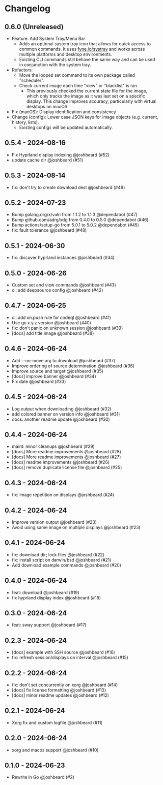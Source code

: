# Changelog

## 0.6.0 (Unreleased)

- Feature: Add System Tray/Menu Bar
  - Adds an optional system tray icon that allows for quick access to common
    commands. It uses [fyne.io/systray](https://github.com/fyne-io/systray)
    and works across multiple platforms and desktop environments.
  - Existing CLI commands still behave the same way and can be used in
    conjunction with the system tray.
- Refactors:
  - Move the looped set command to its own package called "scheduler".
  - Check current image each time "view" or "blacklist" is ran
    - This previously checked the current state file for the image, which only
      tracks the image as it was last set on a specific display. This change
      improves accuracy, particularly with virtual desktops on macOS.
- Fix (macOS): Display identification and consistency
- Change (config): Lower case JSON keys for image objects (e.g. current,
  history, lists).
  - Existing configs will be updated automatically.


## 0.5.4 - 2024-08-16

- Fix Hyprland display indexing @joshbeard (#52)
- update cache dir @joshbeard (#51)

## 0.5.3 - 2024-08-14

- fix: don't try to create download dest @joshbeard (#49)

## 0.5.2 - 2024-07-23

- Bump golang.org/x/vuln from 1.1.2 to 1.1.3 @dependabot (#47)
- Bump github.com/adrg/xdg from 0.4.0 to 0.5.0 @dependabot (#46)
- Bump actions/setup-go from 5.0.1 to 5.0.2 @dependabot (#45)
- fix: fault tolerance @joshbeard (#48)

## 0.5.1 - 2024-06-30

- fix: discover hyprland instances @joshbeard (#44)

## 0.5.0 - 2024-06-26

- Custom set and view commands @joshbeard (#43)
- ci: add deepsource config @joshbeard (#42)

## 0.4.7 - 2024-06-25

- ci: add on.push rule for codeql @joshbeard (#41)
- Use go x.y.z version @joshbeard (#40)
- fix: don't panic on unknown session @joshbeard (#39)
- [docs] add title image @joshbeard (#38)

## 0.4.6 - 2024-06-24

- Add --no-move arg to download @joshbeard (#37)
- Improve ordering of source determination @joshbeard (#36)
- Improve source and target @joshbeard (#35)
- [docs] improve banner @joshbeard (#34)
- Fix date @joshbeard (#33)

## 0.4.5 - 2024-06-24

- Log output when downloading @joshbeard (#32)
- add colored banner on version info @joshbeard (#31)
- docs: another readme update @joshbeard (#30)

## 0.4.4 - 2024-06-24

- maint: minor cleanups @joshbeard (#29)
- [docs] More readme improvements @joshbeard (#28)
- [docs] More readme improvements @joshbeard (#27)
- [docs] readme improvements @joshbeard (#26)
- [docs] remove duplicate license file @joshbeard (#25)

## 0.4.3 - 2024-06-24

- fix: image repetition on displays @joshbeard (#24)

## 0.4.2 - 2024-06-24

- Improve version output @joshbeard (#23)
- Avoid using same image on multiple displays @joshbeard (#23)

## 0.4.1 - 2024-06-24

- fix: download dir; lock files @joshbeard (#22)
- fix: install script on darwin/bsd @joshbeard (#21)
- Add download example commands @joshbeard (#20)

## 0.4.0 - 2024-06-24

- feat: download @joshbeard (#19)
- fix hyprland display index @joshbeard (#18)

## 0.3.0 - 2024-06-24

- feat: sway support @joshbeard (#17)

## 0.2.3 - 2024-06-24

- [docs] example with SSH source @joshbeard (#16)
- fix: refresh session/displays on interval @joshbeard (#15)

## 0.2.2 - 2024-06-24

- fix: don't set concurrently on xorg @joshbeard (#14)
- [docs] fix license formatting @joshbeard (#13)
- [docs] minor readme updates @joshbeard (#12)

## 0.2.1 - 2024-06-24

- Xorg fix and custom logfile @joshbeard (#11)

## 0.2.0 - 2024-06-24

- xorg and macos support @joshbeard (#10)

## 0.1.0 - 2024-06-23

- Rewrite in Go @joshbeard (#2)
